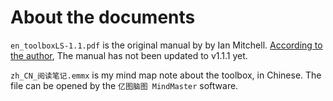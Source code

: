 # About the documents

`en_toolboxLS-1.1.pdf` is the original manual by by Ian Mitchell. [According to the author](https://www.cs.ubc.ca/~mitchell/ToolboxLS/), The manual has not been updated to v1.1.1 yet.

`zh_CN_阅读笔记.emmx` is my mind map note about the toolbox, in Chinese. The file can be opened by the `亿图脑图 MindMaster` software.
